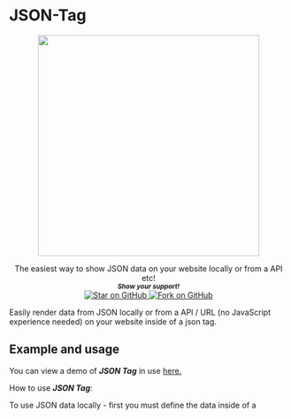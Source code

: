 # JSON-Tag
 
<p align="center">
  <img height="400" src="https://imgur.com/oQgTNF3.png" />
</p>
                                                                     


   <p align="center">
    The easiest way to show JSON data on your website locally or from a API etc!
  
  <br>
  <small> <b><i>Show your support!</i> </b></small>
  <br>
   <a href="https://github.com/MarketingPipeline/Markdown-Tag">
    <img title="Star on GitHub" src="https://img.shields.io/github/stars/MarketingPipeline/Markdown-Tag.svg?style=social&label=Star">
  </a>
  <a href="https://github.com/MarketingPipeline/Markdown-Tag/fork">
    <img title="Fork on GitHub" src="https://img.shields.io/github/forks/MarketingPipeline/Markdown-Tag.svg?style=social&label=Fork">
  </a>
   </p>  



Easily render data from JSON locally or from a API / URL (no JavaScript experience needed) on your website inside of a json tag. 



## Example and usage



You can view a demo of <b><i>JSON Tag</b></i> in use [here.](https://marketingpipeline.github.io/Markdown-Tag)


How to use <b><i>JSON Tag</b></i>:

To use JSON data locally - first you must define the data inside of a  <code><script></code> tag or another JavaScript file that the DOM can access.  


Example JSON data - 

```js
<script>
   let YourJSONData = {
  example: "hello",
  example2: "world"
}; 
</script>
```

Create a ```<json>``` tag with the attribute ```local-json``` with your variable name of the JSON data - then you can access it like so using pure HTML. 

```html
 <json local-json="YourJSONData">@{{example}} @{{example2}}.</json>
````



include this [script](https://github.com/MarketingPipeline/Markdown-Tag/blob/main/markdown-tag.js) in your HTML document. 
         
    <script src="https://cdn.jsdelivr.net/gh/MarketingPipeline/Markdown-Tag@v1.0.0/markdown-tag.js"></script> 


<br>

How to fetch <b><i>JSON data</b></i> from a <b>API / URL</b>:

Instead of using a ```<json>``` tag with the attribute ```local-json``` use ```fetch-json``` with a URL to JSON data.

Note:  fetched JSON data will be returned inside of a nested JSON object called ```json```. 

Example of usage below! 

```html
<json fetch-json="https://randomusesr.me/api/?gender=female&results=10">@{{json.results.1.name.title}} {{#json.results}} Your name is {{name.title}}  <br/>{{/json.results}}</json> 
```

<br>

How to prevent <b>Flash of Unstyled Content</b>:

<b><i>JSON Tag</i></b> adds a <code>json-rendered</code> attribute after the element(s) content(s) has been rendered to HTML. This allows you to style / hide unrendered content until it is rendered however you please (via JavaScript page loader, CSS or etc), here is a basic example of hiding un-rendered content using a <code>:not()</code> CSS selector.

> Note: by default, if an error occurs a <code>json-error</code> attribute will be added to the element. 

```css
json:not([json-rendered]) { display: none }
```


<br>


How to customize <b>Error Messages</b>:

<b><i>JSON Tag</i></b> by default will return any errors inside of the JSON tag. To customize / use your own error message. Simply use a ```error-message``` attribute like the following example below - 

```html
<json error-message="Your Message Here!"></json>
```

<br>

How to handle <b>Errors</b>:

<b><i>JSON Tag</i></b> adds a <code>json-error</code> attribute if the element(s) content(s) has **NOT** been successfully rendered to HTML. This allows you to style / hide unrendered content however you please (via JavaScript, CSS or etc), here is a basic example of hiding un-rendered JSON content using a <code>:has()</code> CSS selector.

```css
json:has(json-error) {
  display:none;
}
```

## Using For Loops

<details>
<summary>
How to use a <b><i>for loop</b></i> with <b>local JSON data</b>:
</summary>

<br>

To use a for loop with local JSON data. Your JSON data must be inside of a nested object - example below.

```js
var data = {"list" : [
   {
       "email": "abc@example.com",
       "name": "abc",
       "date": "05/01/2015"
   },
   {
       "email": "xyz@example.com",
       "name": "xyz",
       "date": "05/01/2015"
   }
]};  

```




You can then access it via object key name like the example below - 

```html
<json local-json="data">{{#list}} Your name is {{name}} and email is {{email}} <br/>{{/list}}
```


</details>

<br>

<details>
<summary>
How to use a <b><i>for loop</b></i> with <b>fetched JSON data</b>:
</summary>
<br>

Note:  fetched JSON data will be returned inside of a nested JSON object called ```json```. - example below.

```js
{
    "json": {
        "list": [
            {
                "email": "abc@example.com",
                "name": "abc",
                "date": "05/01/2015"
            },
            {
                "email": "xyz@example.com",
                "name": "xyz",
                "date": "05/01/2015"
            }
        ]
    }
}
```

You can then access it via object key name like the example below - 

```html
<test fetch-json="https://randomuser.me/api/?gender=female&results=10">{{#json.list}} Your name is {{title}}  <br/>{{/json.list}}</test>
```

</details>


## Contributing ![GitHub](https://img.shields.io/github/contributors/MarketingPipeline/Markdown-Tag)

Want to improve this? Create a pull request with detailed changes / improvements! If approved you will be added to the list of contributors of this awesome project!


Looking for a task to work on? Check the tasks that need improved in the [to-do](https://github.com/MarketingPipeline/Markdown-Tag/blob/main/.github/U.md) list.


See also the list of
[contributors](https://github.com/MarketingPipeline/Markdown-Tag/graphs/contributors) who
participate in this project.

## License ![GitHub](https://img.shields.io/github/license/MarketingPipeline/markdown-tag)

This project is licensed under the GPL-3.0 License - see the
[LICENSE.md](https://github.com/MarketingPipeline/Markdown-Tag/blob/main/LICENSE) file for
details.

